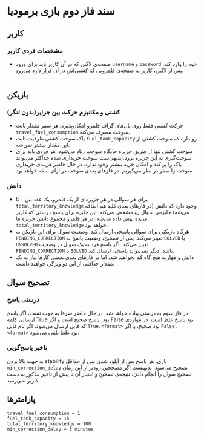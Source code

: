 # سند فاز دوم بازی برمودیا

## کاربر

### مشخصات فردی کاربر

* صفحه‌ی لاگین که در آن کاربر باید برای ورود `username` و `password` خود را وارد کند. پس از لاگین، کاربر به صفحه‌ی قلمرویی که کشتی‌اش در آن قرار دارد می‌رود.

____

## بازیکن

### کشتی و مکانیزم حرکت بین جزایر(بدون لنگر)

* حرکت کشتی فقط روی یال‌های گراف قلمرو امکان‌پذیره. هر سفر مقدار ثابت `travel_fuel_consumption‍‍` سوخت مصرف می‌کنه.
* باک سوخت کشتی ظرفیت ثابت `fuel_tank_capacity` رو داره که سوخت کشتی از این مقدار بیشتر نمی‌شه.  
* سوخت کشتی تنها از طریق جزیره جایگاه سوخت زیاد می‌شود. هر فردی باید برای سوخت‌گیری به این جزیره برود. بدیهی‌ست سوخت خریداری شده حداکثر می‌تواند باک را پر کند و امکان خرید بیشتر وجود ندارد. در حال حاضر هزینه‌ی خریداری سوخت را صفر در نظر می‌گیریم. در فازهای بعدی سوخت در ازای سکه خواهد بود

### دانش

* برای هر سوالی در هر جزیره‌ای از یک قلمرو، یک عدد بین ۰ تا `total_territory_knowledge` وجود دارد که دانش (در فازهای بعدی کلید هم اضافه می‌شه) جایزه‌ی سوال رو مشخص می‌کنه. این جایزه برای پاسخ درستی که کاربر می‌ده بهش داده می‌شه. در هر قلمرو مجموع دانش جزیره ها `total_territory_knowledge` خواهد بود.
* هرگاه بازیکنی برای سوالی پاسخی ارسال کند. وضعیت سوال برای این بازیکن به `PENDING_CORRECTION` تغییر می‌کند. پس از تصحیح، وضعیت پاسخ به `SOLVED` یا `UNSOLVED` تغییر می‌کند. اگر پاسخ فرد به یک سوال در وضعیت `PENDING_CORRECTION` یا `SOLVED` باشد، دیگر نمی‌تواند پاسخی ارسال کند.
* دانش و مهارت هیچ گاه کم نخواهند شد، اما در فازهای بعدی بعضی کارها نیاز به یک مقدار حداقلی از این دو ویژگی خواهند داشت.

## تصحیح سوال

### درستی پاسخ
در فاز سوم به درستی پیاده خواهد شد. در حال حاضر صرفا به جهت تست، اگر پاسخ ارسالی کلمه True بود، پاسخ صحیح است و اگر False بود پاسخ غلط است. در مواردی که فایل ارسال می‌شود، اگر نام فایل `True.<format>` بود صحیح، و اگر `False.<format>` بود غلط تلقی می‌شود.

### تاخیر پاسخ‌گویی
به جهت بالا بردن stability بازی، هر پاسخ پس از آپلود شدن پس از حداقل `min_correction_delay` تصحیح می‌شود. بدیهیست اگر مصححین زودتر از این زمان تصحیح سوال را انجام دادن، نتیجه‌ی تصحیح و امتیاز آن تا پیش از تاخیر مذکور به دست کاربر نمی‌رسد.

## پارامترها
```
travel_fuel_consumption = 1
fuel_tank_capacity = 15
total_territory_knowledge = 100
min_correction_delay = 3 minutes
```

<!---
___

## بات مصححین

هر زمان که سوالی توسط بازیکنی پاسخ داده شود، پاسخ بازیکن به همراه موارد زیر به صورت تگ در گروه مصححین در پیامرسان بله ارسال خواهد شد:

* نام کاربری بازیکن (#alienit)
* نام کارگاه (#gps_workshop) (اگر برای هر بخش یک گروه داشته باشیم می‌توان این تگ را حذف کرد)
* نام جزیره (#جزیرهـعجایب)
* ایندکس سوال مربوطه در جزیره (#q2)
* وضعیت تصحیح (#waiting)
هرگاه یکی از مصححین پیامی در وضعیت #waiting را ریپلای کند و با صحیح|غلط پاسخ دهد، وضعیت سوال به #resolved  تغییر می‌کند.
-->

